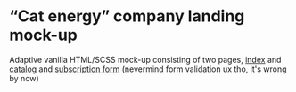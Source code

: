 # “Cat energy” company landing mock-up 

Adaptive vanilla HTML/SCSS mock-up consisting of two pages, [index](https://kirshach.github.io/cat-energy/index.html) and [catalog](https://kirshach.github.io/cat-energy/catalog.html) and [subscription form](https://kirshach.github.io/cat-energy/form.html) (nevermind form validation ux tho, it's wrong by now)

